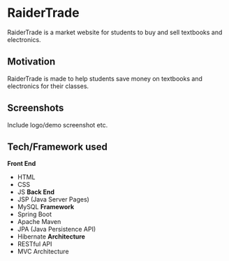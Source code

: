 # RaiderTrade
RaiderTrade is a market website for students to buy and sell textbooks and electronics.

## Motivation
RaiderTrade is made to help students save money on textbooks and electronics for their classes.
 
## Screenshots
Include logo/demo screenshot etc.

## Tech/Framework used
<b>Front End</b>
- HTML
- CSS
- JS
<b>Back End</b>
- JSP (Java Server Pages)
- MySQL
<b>Framework</b>
- Spring Boot
- Apache Maven
- JPA (Java Persistence API)
- Hibernate
<b>Architecture</b>
- RESTful API
- MVC Architecture

